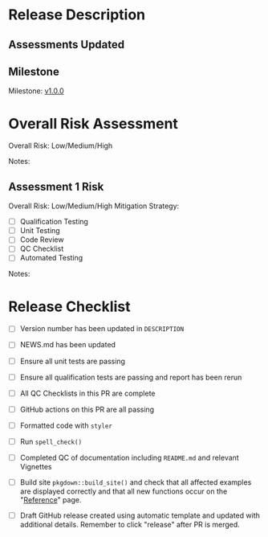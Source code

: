 # Release Description
<!--- Summarize what is being released.  -->

## Assessments Updated
<!--- List all new/updated assessments and provide a brief description of the updates --->
<!--- Add a section for "Other updates" if there are updates that are not related to a specific assessment --->

## Milestone
<!--- Link to the milestone for the release. ---> 
<!--- Make sure all relevant issues/PRs are included on the linked pages. --->
Milestone: [v1.0.0](https://github.com/Gilead-BioStats/gsmApp/milestone/1)

# Overall Risk Assessment 
<!--- Complete the following Risk Assessment for this Release-->
<!--- Risk should generally be the highest risk among the `fix` PRs included in the release--->
Overall Risk: Low/Medium/High

Notes: 
<!--- provide a quick description of the overall risk assessment -->

## Assessment 1 Risk
<!--- Make a separate section accessing risk for each assessment and "other" update. -->
<!--- If selected, fill out the QC checklist in a comment on this PR. Add one comment per Assessment --->
Overall Risk: Low/Medium/High
Mitigation Strategy:
- [ ] Qualification Testing
- [ ] Unit Testing
- [ ] Code Review
- [ ] QC Checklist
- [ ] Automated Testing

Notes: 
<!--- provide a quick description of what was done and why the -->
<!--- risk level and mitigation strategies were chosen -->

# Release Checklist
<!--- Fill out the following Release checklist -->

- [ ] Version number has been updated in `DESCRIPTION`
- [ ] NEWS.md has been updated
- [ ] Ensure all unit tests are passing
- [ ] Ensure all qualification tests are passing and report has been rerun
- [ ] All QC Checklists in this PR are complete
- [ ] GitHub actions on this PR are all passing
- [ ] Formatted code with `styler`
- [ ] Run `spell_check()`
- [ ] Completed QC of documentation including `README.md` and relevant Vignettes
- [ ] Build site `pkgdown::build_site()` and check that all affected examples are displayed correctly and that all new functions occur on the "[Reference](https://gilead-biostats.github.io/gsmApp/reference/index.html)" page. 
- [ ] Draft GitHub release created using automatic template and updated with additional details. Remember to click "release" after PR is merged.  

